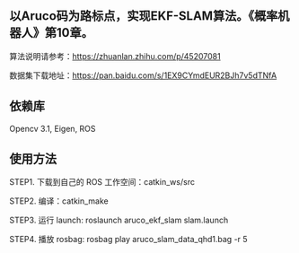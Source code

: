 
## 以Aruco码为路标点，实现EKF-SLAM算法。《概率机器人》第10章。

算法说明请参考：https://zhuanlan.zhihu.com/p/45207081

数据集下载地址：https://pan.baidu.com/s/1EX9CYmdEUR2BJh7v5dTNfA




## 依赖库
Opencv 3.1, Eigen, ROS

## 使用方法

STEP1. 下载到自己的 ROS 工作空间：catkin_ws/src

STEP2. 编译：catkin_make

STEP3. 运行 launch: roslaunch aruco_ekf_slam slam.launch

STEP4. 播放 rosbag: rosbag play aruco_slam_data_qhd1.bag -r 5

